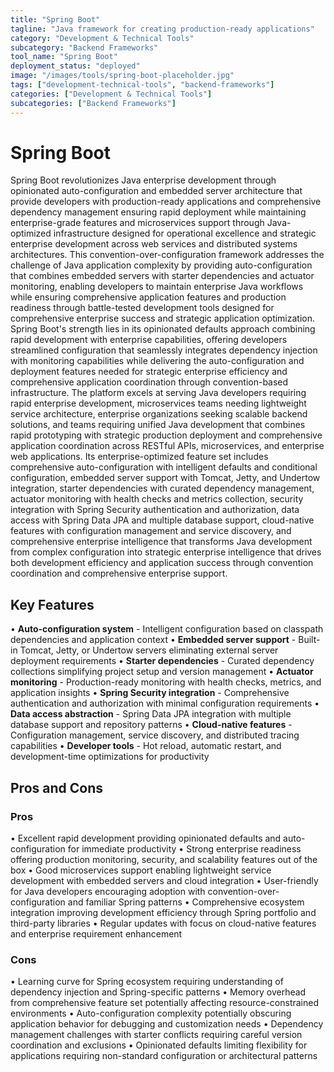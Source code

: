 ```yaml
---
title: "Spring Boot"
tagline: "Java framework for creating production-ready applications"
category: "Development & Technical Tools"
subcategory: "Backend Frameworks"
tool_name: "Spring Boot"
deployment_status: "deployed"
image: "/images/tools/spring-boot-placeholder.jpg"
tags: ["development-technical-tools", "backend-frameworks"]
categories: ["Development & Technical Tools"]
subcategories: ["Backend Frameworks"]
---
```


# Spring Boot

Spring Boot revolutionizes Java enterprise development through opinionated auto-configuration and embedded server architecture that provide developers with production-ready applications and comprehensive dependency management ensuring rapid deployment while maintaining enterprise-grade features and microservices support through Java-optimized infrastructure designed for operational excellence and strategic enterprise development across web services and distributed systems architectures. This convention-over-configuration framework addresses the challenge of Java application complexity by providing auto-configuration that combines embedded servers with starter dependencies and actuator monitoring, enabling developers to maintain enterprise Java workflows while ensuring comprehensive application features and production readiness through battle-tested development tools designed for comprehensive enterprise success and strategic application optimization. Spring Boot's strength lies in its opinionated defaults approach combining rapid development with enterprise capabilities, offering developers streamlined configuration that seamlessly integrates dependency injection with monitoring capabilities while delivering the auto-configuration and deployment features needed for strategic enterprise efficiency and comprehensive application coordination through convention-based infrastructure. The platform excels at serving Java developers requiring rapid enterprise development, microservices teams needing lightweight service architecture, enterprise organizations seeking scalable backend solutions, and teams requiring unified Java development that combines rapid prototyping with strategic production deployment and comprehensive application coordination across RESTful APIs, microservices, and enterprise web applications. Its enterprise-optimized feature set includes comprehensive auto-configuration with intelligent defaults and conditional configuration, embedded server support with Tomcat, Jetty, and Undertow integration, starter dependencies with curated dependency management, actuator monitoring with health checks and metrics collection, security integration with Spring Security authentication and authorization, data access with Spring Data JPA and multiple database support, cloud-native features with configuration management and service discovery, and comprehensive enterprise intelligence that transforms Java development from complex configuration into strategic enterprise intelligence that drives both development efficiency and application success through convention coordination and comprehensive enterprise support.

## Key Features

• **Auto-configuration system** - Intelligent configuration based on classpath dependencies and application context
• **Embedded server support** - Built-in Tomcat, Jetty, or Undertow servers eliminating external server deployment requirements
• **Starter dependencies** - Curated dependency collections simplifying project setup and version management
• **Actuator monitoring** - Production-ready monitoring with health checks, metrics, and application insights
• **Spring Security integration** - Comprehensive authentication and authorization with minimal configuration requirements
• **Data access abstraction** - Spring Data JPA integration with multiple database support and repository patterns
• **Cloud-native features** - Configuration management, service discovery, and distributed tracing capabilities
• **Developer tools** - Hot reload, automatic restart, and development-time optimizations for productivity

## Pros and Cons

### Pros
• Excellent rapid development providing opinionated defaults and auto-configuration for immediate productivity
• Strong enterprise readiness offering production monitoring, security, and scalability features out of the box
• Good microservices support enabling lightweight service development with embedded servers and cloud integration
• User-friendly for Java developers encouraging adoption with convention-over-configuration and familiar Spring patterns
• Comprehensive ecosystem integration improving development efficiency through Spring portfolio and third-party libraries
• Regular updates with focus on cloud-native features and enterprise requirement enhancement

### Cons
• Learning curve for Spring ecosystem requiring understanding of dependency injection and Spring-specific patterns
• Memory overhead from comprehensive feature set potentially affecting resource-constrained environments
• Auto-configuration complexity potentially obscuring application behavior for debugging and customization needs
• Dependency management challenges with starter conflicts requiring careful version coordination and exclusions
• Opinionated defaults limiting flexibility for applications requiring non-standard configuration or architectural patterns